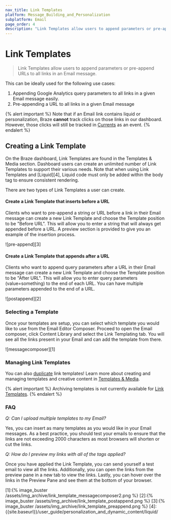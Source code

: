 ```yaml
---
nav_title: Link Templates
platform: Message_Building_and_Personalization
subplatform: Email
page_order: 4
description: "Link Templates allow users to append parameters or pre-append URLs to all links in an Email message."
---
```

# Link Templates

> Link Templates allow users to append parameters or pre-append URLs to all links in an Email message.

This can be ideally used for the following use cases:

1. Appending Google Analytics query parameters to all links in a given Email message easily.
2. Pre-appending a URL to all links in a given Email message

{% alert important %}
Note that if an Email link contains liquid or personalization, Braze __cannot__ track clicks on those links in our dashboard. However, those clicks will still be tracked in [Currents]({{site.baseurl}}/partners/braze_currents/) as an event.
{% endalert %}

## Creating a Link Template

On the Braze dashboard, Link Templates are found in the Templates & Media section. Dashboard users can create an unlimited number of Link Templates to support their various needs. Note that when using Link Templates and [Liquid][4], Liquid code must only be added within the body tag to ensure consistent rendering. 

There are two types of Link Templates a user can create.

#### Create a Link Template that inserts before a URL

Clients who want to pre-append a string or URL before a link in their Email message can create a new Link Template and choose the Template position to be "Before URL".  This will allow you to enter a string that will always get appended before a URL.  A preview section is provided to give you an example of the insertion process.

![pre-append][3]

#### Create a Link Template that appends after a URL

Clients who want to append query parameters after a URL in their Email message can create a new Link Template and choose the Template position to be "After URL".  This will allow you to enter query parameters (value=something) to the end of each URL.  You can have multiple parameters appended to the end of a URL.

![postappend][2]

### Selecting a Template

Once your templates are setup, you can select which template you would like to use from the Email Editor Composer.
Proceed to open the Email composer, click Content Library and select the Link Templating tab.  You will see all the links present in your Email and can add the template from there.

![messagecomposer][1]

### Managing Link Templates
You can also [duplicate]({{site.baseurl}}/user_guide/engagement_tools/templates_and_media/duplicate/) link templates! Learn more about creating and managing templates and creative content in [Templates & Media]({{site.baseurl}}/user_guide/engagement_tools/templates_and_media/).

{% alert important %}
Archiving templates is not currently available for [Link Templates]({{site.baseurl}}/user_guide/message_building_by_channel/email/link_templates/#link-templates).
{% endalert %}

### FAQ

*Q: Can I upload multiple templates to my Email?*

Yes, you can insert as many templates as you would like in your Email messages.  As a best practice, you should test your emails to ensure that the links are not exceeding 2000 characters as most browsers will shorten or cut the links.

*Q: How do I preview my links with all of the tags applied?*

Once you have applied the Link Template, you can send yourself a test email to view all the links.  Additionally, you can open the links from the preview pane in a new tab to view the links.  Lastly, you can hover over the links in the Preview Pane and see them at the bottom of your browser.


[1]:{% image_buster /assets/img_archive/link_template_messagecomposer2.png %}
[2]:{% image_buster /assets/img_archive/link_template_postappend.png %}
[3]:{% image_buster /assets/img_archive/link_template_preappend.png %}
[4]: {{site.baseurl}}/user_guide/personalization_and_dynamic_content/liquid/